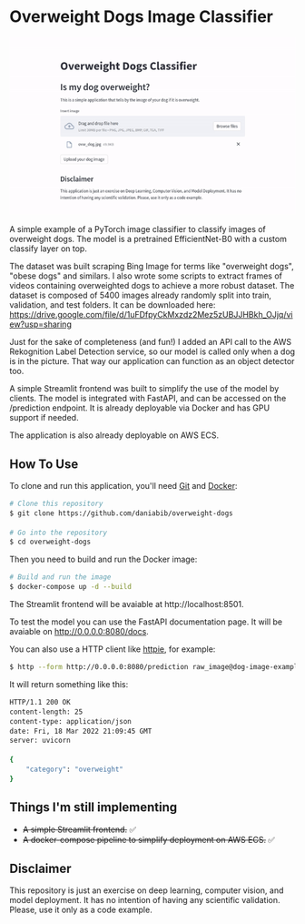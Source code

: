 # Overweight Dogs Image Classifier

![Ovwscreen](imgs/app-screencap.gif)

A simple example of a PyTorch image classifier to classify images of overweight dogs. The model is a pretrained EfficientNet-B0 with a custom classify layer on top.

The dataset was built scraping Bing Image for terms like "overweight dogs", "obese dogs" and similars. I also wrote some scripts to extract frames of videos containing overweighted dogs to achieve a more robust dataset.
The dataset is composed of 5400 images already randomly split into train, validation, and test folders.
It can be downloaded here: https://drive.google.com/file/d/1uFDfpyCkMxzdz2Mez5zUBJJHBkh_OJjq/view?usp=sharing

Just for the sake of completeness (and fun!) I added an API call to the AWS Rekognition Label Detection service, so our model is called only when a dog is in the picture. That way our application can function as an object detector too.

A simple Streamlit frontend was built to simplify the use of the model by clients. The model is integrated with FastAPI, and can be accessed on the /prediction endpoint. It is already deployable via Docker and has GPU support if needed.

The application is also already deployable on AWS ECS.

## How To Use

To clone and run this application, you'll need [Git](https://git-scm.com) and [Docker](https://docs.docker.com/get-docker/):

```bash
# Clone this repository
$ git clone https://github.com/daniabib/overweight-dogs

# Go into the repository
$ cd overweight-dogs
```

Then you need to build and run the Docker image:
```bash
# Build and run the image
$ docker-compose up -d --build
```
The Streamlit frontend will be avaiable at http://localhost:8501.

To test the model you can use the FastAPI documentation page. It will be avaiable on http://0.0.0.0:8080/docs.

You can also use a HTTP client like [httpie](https://httpie.io/), for example:
```bash
$ http --form http://0.0.0.0:8080/prediction raw_image@dog-image-example.jpg
```

It will return something like this:
```bash
HTTP/1.1 200 OK
content-length: 25
content-type: application/json
date: Fri, 18 Mar 2022 21:09:45 GMT
server: uvicorn

{
    "category": "overweight"
}
```
## Things I'm still implementing 
- ~~A simple Streamlit frontend.~~ ✅
- ~~A docker-compose pipeline to simplify deployment on AWS ECS.~~ ✅

<!-- ## Support

<a href="https://www.buymeacoffee.com/danielabib?" target="_blank"><img src="https://www.buymeacoffee.com/assets/img/custom_images/purple_img.png" alt="Buy Me A Coffee" style="height: 41px !important;width: 174px !important;box-shadow: 0px 3px 2px 0px rgba(190, 190, 190, 0.5) !important;-webkit-box-shadow: 0px 3px 2px 0px rgba(190, 190, 190, 0.5) !important;" ></a> -->


## Disclaimer
This repository is just an exercise on deep learning, computer vision, and model deployment. It has no intention of having any scientific validation. Please, use it only as a code example.
